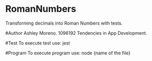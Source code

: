 # RomanNumbers
Transforming decimals into Roman Numbers with tests.

#Author
Ashley Moreno. 1096192
Tendencies in App Development. 

#Test
To execute test use: jest

#Program
To execute program use: node {name of the file}
